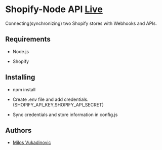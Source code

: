 # Shopify-Node API [Live](http://shopify-milos.herokuapp.com/)
Connecting(synchronizing) two Shopify stores with Webhooks and APIs.

## Requirements

- Node.js

- Shopify

## Installing

- npm install

- Create .env file and add credentials. (SHOPIFY_API_KEY,SHOPIFY_API_SECRET)

- Sync credentials and store information in config.js

## Authors

- [Milos Vukadinovic](https://github.com/milosvukadinovic)
